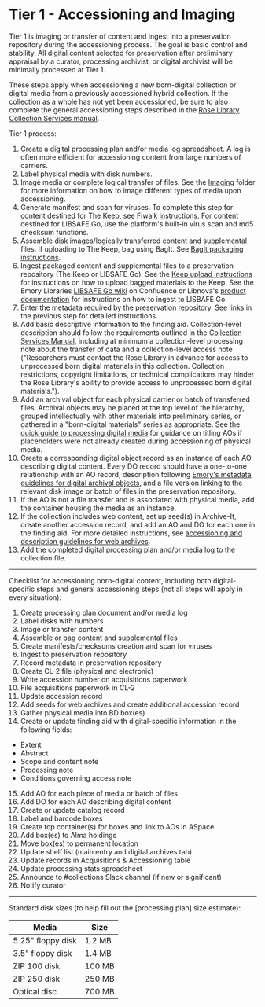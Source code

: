 # Tier 1 - Accessioning and Imaging

Tier 1 is imaging or transfer of content and ingest into a preservation repository during the accessioning process. The goal is basic control and stability. All digital content selected for preservation after preliminary appraisal by a curator, processing archivist, or digital archivist will be minimally processed at Tier 1.

These steps apply when accessioning a new born-digital collection or digital media from a previously accessioned hybrid collection. If the collection as a whole has not yet been accessioned, be sure to also complete the general accessioning steps described in the [Rose Library Collection Services manual](https://github.com/rose-collectionservices/collection-services-manual/tree/master/03-ACCESSIONING).

Tier 1 process:
1. Create a digital processing plan and/or media log spreadsheet. A log is often more efficient for accessioning content from large numbers of carriers.
2. Label physical media with disk numbers.
3. Image media or complete logical transfer of files. See the [Imaging](https://github.com/rose-collectionservices/digital-archives/tree/master/Imaging%20Instructions) folder for more information on how to image different types of media upon accessioning.
4. Generate manifest and scan for viruses. To complete this step for content destined for The Keep, see [Fiwalk instructions](https://github.com/rose-collectionservices/digital-archives/blob/master/Imaging%20Instructions/Generating_Fiwalk_reports.md). For content destined for LIBSAFE Go, use the platform's built-in virus scan and md5 checksum functions. 
5. Assemble disk images/logically transferred content and supplemental files. If uploading to The Keep, bag using BagIt. See [BagIt packaging instructions](https://github.com/rose-collectionservices/digital-archives/blob/master/Imaging%20Instructions/Packaging_with_BagIt.md).
6. Ingest packaged content and supplemental files to a preservation repository (The Keep or LIBSAFE Go). See the [Keep upload instructions](https://github.com/rose-collectionservices/digital-archives/blob/master/Tier%201/Keep_Ingest.md) for instructions on how to upload bagged materials to the Keep. See the Emory Libraries [LIBSAFE Go wiki](https://emorylib.atlassian.net/wiki/spaces/LG/pages/405995521/Using+LIBSAFE+Go+Non-Admin+Users) on Confluence or Libnova's [product documentation](https://docs.libnova.com/libsafe-go) for instructions on how to ingest to LISBAFE Go.
7. Enter the metadata required by the preservation repository. See links in the previous step for detailed instructions.
8. Add basic descriptive information to the finding aid. Collection-level description should follow the requirements outlined in the [Collection Services Manual](https://github.com/rose-collectionservices/collection-services-manual/tree/master/05-DESCRIPTION), including at minimum a collection-level processing note about the transfer of data and a collection-level access note ("Researchers must contact the Rose Library in advance for access to unprocessed born digital materials in this collection. Collection restrictions, copyright limitations, or technical complications may hinder the Rose Library's ability to provide access to unprocessed born digital materials.").
9. Add an archival object for each physical carrier or batch of transferred files. Archival objects may be placed at the top level of the hierarchy, grouped intellectually with other materials into preliminary series, or gathered in a "born-digital materials" series as appropriate. See the [quick guide to processing digital media](https://github.com/rose-collectionservices/collection-services-manual/blob/master/10-PHYSICAL%20PROCESSING/readme.md#1074-processing-digital-media) for guidance on titling AOs if placeholders were not already created during accessioning of physical media.
10. Create a corresponding digital object record as an instance of each AO describing digital content. Every DO record should have a one-to-one relationship with an AO record, description following [Emory's metadata guidelines for digital archival objects](https://emory.sharepoint.com/:w:/r/sites/EmoryUniversityLibraries/Shared%20Documents/Staff/Committees%20%26%20Working%20Groups/Metadata%20Policy%20Committee/Archival%20Description%20Sub-Committee/Policy%20Documentation/Metadata%20Guidelines%20for%20Digital%20Archival%20Objects%20in%20ArchivesSpace%20at%20Emory.docx?d=w25158557429b4a4a867cf6fe6fd0946d&csf=1&web=1&e=5tb8UU), and a file version linking to the relevant disk image or batch of files in the preservation repository.
11. If the AO is not a file transfer and is associated with physical media, add the container housing the media as an instance.
12. If the collection includes web content, set up seed(s) in Archive-It, create another accession record, and add an AO and DO for each one in the finding aid. For more detailed instructions, see [accessioning and description guidelines for web archives](https://github.com/rose-collectionservices/collection-services-manual/tree/master/11-FORMAT%20SPECIFIC%20PROCEDURES#114-web-archives).
13. Add the completed digital processing plan and/or media log to the collection file.

---

Checklist for accessioning born-digital content, including both digital-specific steps and general accessioning steps (not all steps will apply in every situation):
1. Create processing plan document and/or media log
2. Label disks with numbers
3. Image or transfer content
4. Assemble or bag content and supplemental files
5. Create manifests/checksums creation and scan for viruses
6. Ingest to preservation repository
7. Record metadata in preservation repository
8. Create CL-2 file (physical and electronic)
9. Write accession number on acquisitions paperwork
10. File acquisitions paperwork in CL-2
11. Update accession record
12. Add seeds for web archives and create additional accession record
13. Gather physical media into BD box(es)
14. Create or update finding aid with digital-specific information in the following fields:
* Extent
* Abstract
* Scope and content note
* Processing note
* Conditions governing access note
15. Add AO for each piece of media or batch of files
16. Add DO for each AO describing digital content
17. Create or update catalog record 
18. Label and barcode boxes
19. Create top container(s) for boxes and link to AOs in ASpace
20. Add box(es) to Alma holdings
21. Move box(es) to permanent location
22. Update shelf list (main entry and digital archives tab)
23. Update records in Acquisitions & Accessioning table
24. Update processing stats spreadsheet
25. Announce to #collections Slack channel (if new or significant)
26. Notify curator

---
Standard disk sizes (to help fill out the [processing plan] size estimate):

| Media               | Size    |
|---------------------|---------|
| 5.25" floppy disk   | 1.2 MB  |
| 3.5" floppy disk    | 1.4 MB  |
| ZIP 100 disk        | 100 MB  |
| ZIP 250 disk        | 250 MB  |
| Optical disc        | 700 MB  |
